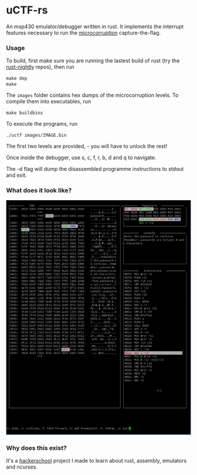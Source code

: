 uCTF-rs
===

An msp430 emulator/debugger written in rust. It implements the interrupt features necessary to run the [microcorruption](www.microcorruption.com) capture-the-flag.

### Usage

To build, first make sure you are running the lastest build of rust (try the [rust-nightly](https://launchpad.net/~hansjorg/+archive/rust) repos), then run
```
make dep
make
```

The ```images``` folder contains hex dumps of the microcorruption levels. To compile them into executables, run
```
make buildbins
```

To execute the programs, run
```
./uctf images/IMAGE.bin
```

The first two levels are provided, - you will have to unlock the rest!

Once inside the debugger, use s, c, f, r, b, d and q to navigate.

The -d flag will dump the disassembled programme instructions to stdout and exit.

### What does it look like?

![uCTF](tools/uCTF.png)

### Why does this exist?

It's a [hackerschool](https://www.hackerschool.com) project I made to learn about rust, assembly, emulators and ncurses.
